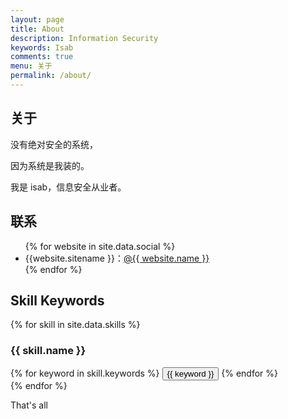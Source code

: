 ```yaml
---
layout: page
title: About
description: Information Security
keywords: Isab
comments: true
menu: 关于
permalink: /about/
---
```


## 关于

没有绝对安全的系统，

因为系统是我装的。

我是 isab，信息安全从业者。

## 联系

<ul>
{% for website in site.data.social %}
<li>{{website.sitename }}：<a href="{{ website.url }}" target="_blank">@{{ website.name }}</a></li>
{% endfor %}
</ul>


## Skill Keywords

{% for skill in site.data.skills %}
### {{ skill.name }}
<div class="btn-inline">
{% for keyword in skill.keywords %}
<button class="btn btn-outline" type="button">{{ keyword }}</button>
{% endfor %}
</div>
{% endfor %}


That's all